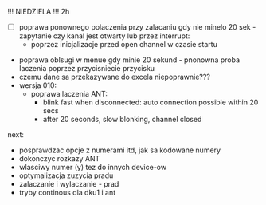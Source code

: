  !!! NIEDZIELA !!! 2h

- [ ] poprawa ponownego polaczenia przy zalacaniu gdy nie minelo 20 sek - zapytanie czy kanal jest otwarty lub przez interrupt:
	- poprzez inicjalizacje przed open channel w czasie startu
- poprawa oblsugi w menue gdy  minie 20 sekund - pnonowna proba laczenia poprzez przycisniecie przycisku
- czemu dane sa przekazywane do excela niepoprawnie???
- wersja 010:
	- poprawa laczenia ANT:
		- blink fast when disconnected: auto connection possible within 20 secs
		- after 20 seconds, slow blonking, channel closed 


next:
- posprawdzac opcje z numerami itd, jak sa kodowane numery
- dokonczyc rozkazy ANT
- wlasciwy numer (y) tez do innych device-ow
- optymalizacja zuzycia pradu
- zalaczanie i wylaczanie - prad
- tryby continous dla dku1 i ant